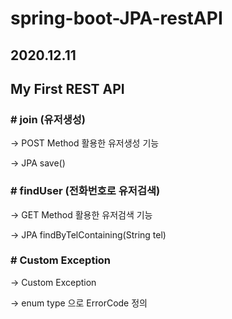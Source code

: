 # spring-boot-JPA-restAPI

## 2020.12.11
## My First REST API

### # join (유저생성)
  -> POST Method 활용한 유저생성 기능
  
  -> JPA save()
  
### # findUser (전화번호로 유저검색)
  -> GET Method 활용한 유저검색 기능
  
  -> JPA findByTelContaining(String tel)
  
### # Custom Exception
  -> Custom Exception 
  
  -> enum type 으로 ErrorCode 정의
